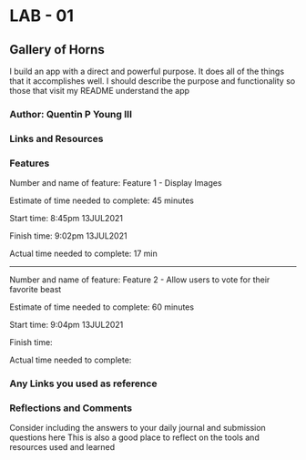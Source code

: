# LAB - 01
## Gallery of Horns

I build an app with a direct and powerful purpose. It does all of the things that it accomplishes well. I should describe the purpose and functionality so those that visit my README understand the app

### Author: Quentin P Young III

### Links and Resources

### Features
Number and name of feature: Feature 1 - Display Images

Estimate of time needed to complete: 45 minutes

Start time: 8:45pm 13JUL2021

Finish time: 9:02pm 13JUL2021

Actual time needed to complete: 17 min

---

Number and name of feature: Feature 2 - Allow users to vote for their favorite beast

Estimate of time needed to complete: 60 minutes

Start time: 9:04pm 13JUL2021

Finish time: 

Actual time needed to complete: 


### Any Links you used as reference
### Reflections and Comments
Consider including the answers to your daily journal and submission questions here
This is also a good place to reflect on the tools and resources used and learned
